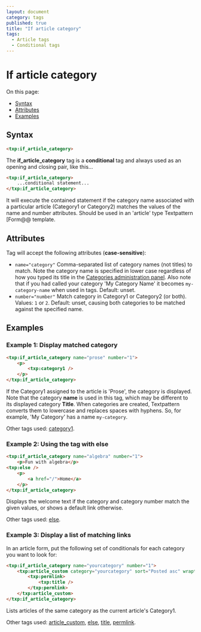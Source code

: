 ```yaml
---
layout: document
category: tags
published: true
title: "If article category"
tags:
  - Article tags
  - Conditional tags
---
```


# If article category

On this page:

* [Syntax](#user-content-syntax)
* [Attributes](#user-content-attributes)
* [Examples](#user-content-examples)

## Syntax

```html
<txp:if_article_category>
```

The **if_article_category** tag is a __conditional__ tag and always used as an opening and closing pair, like this...

```html
<txp:if_article_category>
    ...conditional statement...
</txp:if_article_category>
```

It will execute the contained statement if the category name associated with a particular article (Category1 or Category2) matches the values of the name and number attributes. Should be used in an 'article' type Textpattern [Form@@ template.

## Attributes

Tag will accept the following attributes (**case-sensitive**):

* `name="category"`
Comma-separated list of category names (not titles) to match. Note the category name is specified in lower case regardless of how you typed its title in the [Categories administration panel](../administration/categories-panel). Also note that if you had called your category 'My Category Name' it becomes `my-category-name` when used in tags.
Default: unset.
* `number="number"`
Match category in Category1 or Category2 (or both).
Values: `1` or `2`.
Default: unset, causing both categories to be matched against the specified name.

## Examples

### Example 1: Display matched category

```html
<txp:if_article_category name="prose" number="1">
    <p>
        <txp:category1 />
    </p>
</txp:if_article_category>
```

If the Category1 assigned to the article is 'Prose', the category is displayed. Note that the category **name** is used in this tag, which may be different to its displayed category **Title**. When categories are created, Textpattern converts them to lowercase and replaces spaces with hyphens. So, for example, 'My Category' has a name `my-category`.

Other tags used: [category1](category1).

### Example 2: Using the tag with else

```html
<txp:if_article_category name="algebra" number="1">
    <p>Fun with algebra</p>
<txp:else />
    <p>
        <a href="/">Home</a>
    </p>
</txp:if_article_category>
```

Displays the welcome text if the category and category number match the given values, or shows a default link otherwise.

Other tags used: [else](else).

### Example 3: Display a list of matching links

In an article form, put the following set of conditionals for each category you want to look for:

```html
<txp:if_article_category name="yourcategory" number="1">
    <txp:article_custom category="yourcategory" sort="Posted asc" wraptag="ul" break="li">
        <txp:permlink>
            <txp:title />
        </txp:permlink>
    </txp:article_custom>
</txp:if_article_category>
```

Lists articles of the same category as the current article's Category1.

Other tags used: [article_custom](article-custom), [else](else), [title](title), [permlink](permlink).
